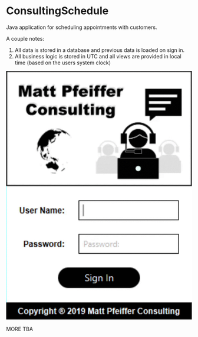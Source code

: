 # ConsultingSchedule

Java application for scheduling appointments with customers. 

A couple notes:
1) All data is stored in a database and previous data is loaded on sign in.
2) All business logic is stored in UTC and all views are provided in local time (based on the users system clock)

![alt text](MediaFiles/SignInScreen.gif)<!-- .element height="50%" width="50%" -->

MORE TBA
